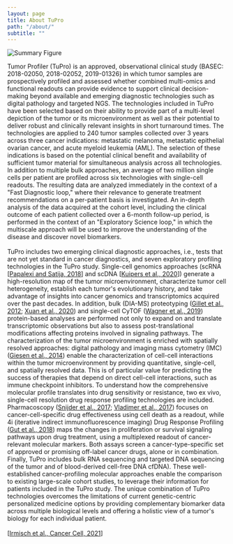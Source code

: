 ```yaml
---
layout: page
title: About TuPro
path: "/about/"
subtitle: ""
---
```


![Summary Figure](/tu-pro_website/assets/img/tupro_summary_figure.jpg)

<div class="text-block">
    Tumor Profiler (TuPro) is an approved, observational clinical study (BASEC: 2018-02050, 2018-02052, 2019-01326) in which tumor samples are prospectively profiled and assessed whether combined multi-omics and functional readouts can provide evidence to support clinical decision-making beyond available and emerging diagnostic technologies such as digital pathology and targeted NGS. The technologies included in TuPro have been selected based on their ability to provide part of a multi-level depiction of the tumor or its microenvironment as well as their potential to deliver robust and clinically relevant insights in short turnaround times. The technologies are applied to 240 tumor samples collected over 3 years across three cancer indications: metastatic melanoma, metastatic epithelial ovarian cancer, and acute myeloid leukemia (AML). The selection of these indications is based on the potential clinical benefit and availability of sufficient tumor material for simultaneous analysis across all technologies. In addition to multiple bulk approaches, an average of two million single cells per patient are profiled across six technologies with single-cell readouts. The resulting data are analyzed immediately in the context of a "Fast Diagnostic loop," where their relevance to generate treatment recommendations on a per-patient basis is investigated. An in-depth analysis of the data acquired at the cohort level, including the clinical outcome of each patient collected over a 6-month follow-up period, is performed in the context of an "Exploratory Science loop," in which the multiscale approach will be used to improve the understanding of the disease and discover novel biomarkers.
    <br/><br/>
    TuPro includes two emerging clinical diagnostic approaches, i.e., tests that are not yet standard in cancer diagnostics, and seven exploratory profiling technologies in the TuPro study. Single-cell genomics approaches (scRNA [<a href="https://www.nature.com/articles/nri.2017.76">Papalexi and Satija, 2018</a>] and scDNA [<a href="https://www.biorxiv.org/content/10.1101/2020.04.28.065755v1">Kuipers et al., 2020</a>]) generate a high-resolution map of the tumor microenvironment, characterize tumor cell heterogeneity, establish each tumor's evolutionary history, and take advantage of insights into cancer genomics and transcriptomics acquired over the past decades. In addition, bulk (DIA-MS) proteotyping (<a href="https://www.sciencedirect.com/science/article/pii/S1535947620304424?via%3Dihub">Gillet et al., 2012</a>; <a href="https://www.nature.com/articles/s41467-020-18904-9">Xuan et al., 2020</a>) and single-cell CyTOF (<a href="https://www.sciencedirect.com/science/article/pii/S0092867419302673?via%3Dihub">Wagner et al., 2019</a>) protein-based analyses are performed not only to expand on and translate transcriptomic observations but also to assess post-translational modifications affecting proteins involved in signaling pathways. The characterization of the tumor microenvironment is enriched with spatially resolved approaches: digital pathology and imaging mass cytometry (IMC) (<a href="https://www.nature.com/articles/nmeth.2869">Giesen et al., 2014</a>) enable the characterization of cell-cell interactions within the tumor microenvironment by providing quantitative, single-cell, and spatially resolved data. This is of particular value for predicting the success of therapies that depend on direct cell-cell interactions, such as immune checkpoint inhibitors. To understand how the comprehensive molecular profile translates into drug sensitivity or resistance, two ex vivo, single-cell resolution drug response profiling technologies are included. Pharmacoscopy (<a href="https://www.sciencedirect.com/science/article/pii/S2352302617302089">Snijder et al., 2017</a>; <a href="https://www.nature.com/articles/nchembio.2360">Vladimer et al., 2017</a>) focuses on cancer-cell-specific drug effectiveness using cell death as a readout, while 4i (iterative indirect immunofluorescence imaging) Drug Response Profiling (<a href="https://science.sciencemag.org/content/361/6401/eaar7042">Gut et al., 2018</a>) maps the changes in proliferation or survival signaling pathways upon drug treatment, using a multiplexed readout of cancer-relevant molecular markers. Both assays screen a cancer-type-specific set of approved or promising off-label cancer drugs, alone or in combination. Finally, TuPro includes bulk RNA sequencing and targeted DNA sequencing of the tumor and of blood-derived cell-free DNA cfDNA). These well-established cancer-profiling molecular approaches enable the comparison to existing large-scale cohort studies, to leverage their information for patients included in the TuPro study. The unique combination of TuPro technologies overcomes the limitations of current genetic-centric personalized medicine options by providing complementary biomarker data across multiple biological levels and offering a holistic view of a tumor's biology for each individual patient.
    <br/><br/>
    [<a href="https://doi.org/10.1016/j.ccell.2021.01.004">Irmisch et al., Cancer Cell, 2021</a>]
</div>